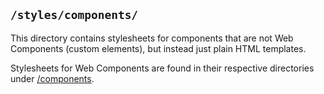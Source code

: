 ## `/styles/components/`
This directory contains stylesheets for components that are not Web Components (custom elements), but instead just plain HTML templates.

Stylesheets for Web Components are found in their respective directories under [/components](https://github.com/jacecotton/tcds/tree/main/components).
